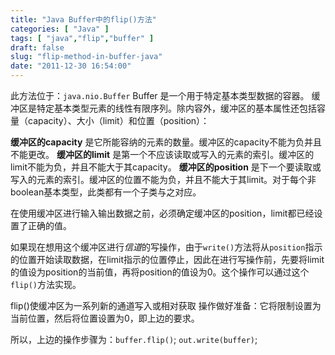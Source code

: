 ```yaml
---
title: "Java Buffer中的flip()方法"
categories: [ "Java" ]
tags: [ "java","flip","buffer" ]
draft: false
slug: "flip-method-in-buffer-java"
date: "2011-12-30 16:54:00"
---
```


此方法位于：`java.nio.Buffer` Buffer 是一个用于特定基本类型数据的容器。 
缓冲区是特定基本类型元素的线性有限序列。除内容外，缓冲区的基本属性还包括容量（capacity）、大小（limit）和位置（position）：

**缓冲区的capacity** 是它所能容纳的元素的数量。缓冲区的capacity不能为负并且不能更改。
**缓冲区的limit** 是第一个不应该读取或写入的元素的索引。缓冲区的limit不能为负，并且不能大于其capacity。
**缓冲区的position** 是下一个要读取或写入的元素的索引。缓冲区的位置不能为负，并且不能大于其limit。对于每个非boolean基本类型，此类都有一个子类与之对应。
 
在使用缓冲区进行输入输出数据之前，必须确定缓冲区的position，limit都已经设置了正确的值。
 


<!--more-->


如果现在想用这个缓冲区进行*信道*的写操作，由于`write()`方法将从`position`指示的位置开始读取数据，在limit指示的位置停止，因此在进行写操作前，先要将limit的值设为position的当前值，再将position的值设为0。这个操作可以通过这个`flip()`方法实现。

flip()使缓冲区为一系列新的通道写入或相对获取 操作做好准备：它将限制设置为当前位置，然后将位置设置为0，即上边的要求。
 
所以，上边的操作步骤为：`buffer.flip()`;
`out.write(buffer)`;
